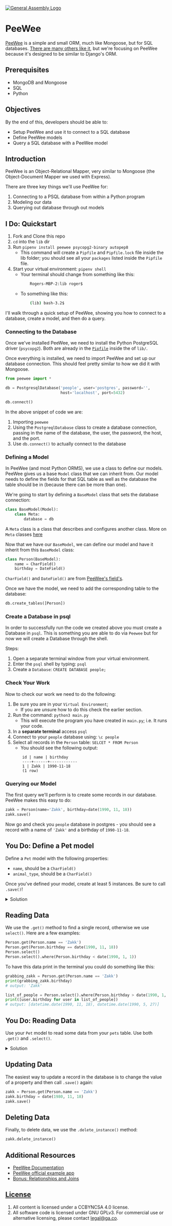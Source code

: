 [![General Assembly Logo](https://camo.githubusercontent.com/1a91b05b8f4d44b5bbfb83abac2b0996d8e26c92/687474703a2f2f692e696d6775722e636f6d2f6b6538555354712e706e67)](https://generalassemb.ly/education/web-development-immersive)

# PeeWee

[PeeWee](http://docs.peewee-orm.com/en/latest/) is a simple and small ORM, much
like Mongoose, but for SQL databases.
[There are many others like it](https://docs.python-guide.org/scenarios/db/),
but we're focusing on PeeWee because it's designed to be similar to Django's
ORM.

## Prerequisites

- MongoDB and Mongoose
- SQL
- Python

## Objectives

By the end of this, developers should be able to:

- Setup PeeWee and use it to connect to a SQL database
- Define PeeWee models
- Query a SQL database with a PeeWee model

## Introduction

PeeWee is an Object-Relational Mapper, very similar to Mongoose (the
Object-Document Mapper we used with Express).

There are three key things we'll use PeeWee for:

1. Connecting to a PSQL database from within a Python program
1. Modeling our data
1. Querying out database through out models

## I Do: Quickstart

1. Fork and Clone this repo
2. `cd` into the `lib` dir
3. Run `pipenv install peewee psycopg2-binary autopep8`
   * This command will create a `Pipfile` and `Pipfile.lock` file inside the lib folder; you should see all your `packages` listed inside the `Pipfile` file.
4. Start your virtual environment: `pipenv shell`
    * Your terminal should change from something like this:
        ```bash
            Rogers-MBP-2:lib roger$
        ```
    * To something like this:
        ```bash
            (lib) bash-3.2$
        ```

I'll walk through a quick setup of PeeWee, showing you how to connect to a
database, create a model, and then do a query.

### Connecting to the Database

Once we've installed PeeWee, we need to install the Python PostgreSQL driver
(`psycopg2`). Both are already in the [`Pipfile`](./lib/Pipfile) inside the of
`lib/`.

Once everything is installed, we need to import PeeWee and set up our database
connection. This should feel pretty similar to how we did it with Mongoose.

```py
from peewee import *

db = PostgresqlDatabase('people', user='postgres', password='',
                        host='localhost', port=5432)

db.connect()
```

In the above snippet of code we are:

1. Importing `peewee`
1. Using the `PostgreqlDatabase` class to create a database connection, passing
   in the name of the database, the user, the password, the host, and the port.
1. Use `db.connect()` to actually connect to the database

### Defining a Model

In PeeWee (and most Python ORMS), we use a class to define our models. PeeWee
gives us a base `Model` class that we can inherit from. Our model needs to
define the fields for that SQL table as well as the database the table should be
in (because there can be more than one).

We're going to start by defining a `BaseModel` class that sets the database
connection:

```py
class BaseModel(Model):
    class Meta:
        database = db
```

A `Meta` class is a class that describes and configures another class. More on `Meta` classes [here](https://blog.ionelmc.ro/2015/02/09/understanding-python-metaclasses/)

Now that we have our `BaseModel`, we can define our model and have it inherit from this `BaseModel` class:

```py
class Person(BaseModel):
    name = CharField()
    birthday = DateField()
```

`CharField()` and `DateField()` are from
[PeeWee's field's](http://docs.peewee-orm.com/en/latest/peewee/models.html).

Once we have the model, we need to add the corresponding table to the database:

```py
db.create_tables([Person])
```

### Create a Database in psql
In order to successfully run the code we created above you must create a Database in `psql`. This is something you are able to do via `Peewee` but for now we will create a Database through the shell.

Steps:
1. Open a separate terminal window from your virtual environment.
2. Enter the `psql` shell by typing: `psql`
3. Create a `Database`: `CREATE DATABASE people;`

### Check Your Work
Now to check our work we need to do the following:

1. Be sure you are in your `Virtual Environment`;
   * If you are unsure how to do this check the earlier section.
2. Run the command: `python3 main.py`
   * This will execute the program you have created in `main.py`; i.e. It runs your code.
3. In a **separate terminal** access `psql`
4. Connect to your `people` database using: `\c people`
5. Select all records in the `Person` table: `SELCET * FROM Person`
    * You should see the following output:
    ```
        id | name | birthday
        ----+------+------------
        1 | Zakk | 1990-11-18
        (1 row)
    ```



### Querying our Model

The first query we'll perform is to create some records in our database. PeeWee
makes this easy to do:

```py
zakk = Person(name='Zakk', birthday=date(1990, 11, 18))
zakk.save()
```

Now go and check you `people` database in postgres - you should see a record
with a name of `'Zakk'` and a birthday of `1990-11-18`.

## You Do: Define a Pet model

Define a `Pet` model with the following properties:

- `name`, should be a `CharField()`
- `animal_type`, should be a `CharField()`

Once you've defined your model, create at least 5 instances. Be sure to call `.save()`!

<details>
<summary>Solution</summary>

```python
class Pet(BaseModel):
name = CharField()
animal_type = CharField()

db.drop_tables([Pet])
db.create_tables([Pet])

velvet = Pet(name='Velvet', animal_type='Dog')
velvet.save()

chip = Pet(name='Chip', animal_type='Dog')
chip.save()

spot = Pet(name='Spot', animal_type='Cat')
spot.save()

groot = Pet(name='Groot', animal_type='Treeanoid')
groot.save()

shelly = Pet(name='Shelly', animal_type='Turtle')
shelly.save()
```
</details>


## Reading Data

We use the `.get()` method to find a single record, otherwise we use `select()`.
Here are a few examples:

```py
Person.get(Person.name == 'Zakk')
Person.get(Person.birthday == date(1990, 11, 18))
Person.select()
Person.select().where(Person.birthday < date(1990, 1, 1))
```

To have this data print in the terminal you could do something like this:

```py
grabbing_zakk = Person.get(Person.name == 'Zakk')
print(grabbing_zakk.birthday)
# output: 'Zakk'

list_of_people = Person.select().where(Person.birthday > date(1990, 1, 1))
print([user.birthday for user in list_of_people])
# output: [datetime.date(1990, 11, 18), datetime.date(1990, 5, 27)]
```

## You Do: Reading Data

Use your `Pet` model to read some data from your `pets` table. Use both `.get()` and `.select()`.


<details>
<summary>Solution</summary>

```python

find_groot = Pet.get(Pet.name == 'Groot')
print(find_groot)
# Outputs: 1; which is the records ID
print(find_groot.name)
# Outputs: Groot
print(find_groot.animal_type)
# Outputs: Treeanoid


list_of_pets = Pet.select().where(Pet.animal_type == 'Dog')
print([pet.name for pet in list_of_pets])
# Outputs: ['Velvet', 'Chip']
```
</details>


## Updating Data

The easiest way to update a record in the database is to change the value of a
property and then call `.save()` again:

```py
zakk = Person.get(Person.name == 'Zakk')
zakk.birthday = date(1980, 11, 18)
zakk.save()
```

## Deleting Data

Finally, to delete data, we use the `.delete_instance()` method:

```py
zakk.delete_instance()
```

## Additional Resources

- [PeeWee Documentation](http://docs.peewee-orm.com/en/latest/)
- [PeeWee official example app](http://docs.peewee-orm.com/en/latest/peewee/example.html)
- [Bonus: Relationships and Joins](http://docs.peewee-orm.com/en/latest/peewee/relationships.html)

## [License](LICENSE)

1. All content is licensed under a CC­BY­NC­SA 4.0 license.
1. All software code is licensed under GNU GPLv3. For commercial use or
   alternative licensing, please contact legal@ga.co.
